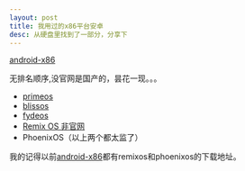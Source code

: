 ```yaml
---
layout: post
title: 我用过的x86平台安卓
desc: 从硬盘里找到了一部分，分享下
---
```

[android-x86](https://www.android-x86.org/)

无排名顺序,没官网是国产的，昙花一现。。。

+ [primeos](https://www.primeos.in/)
+ [blissos](https://blissos.org/)
+ [fydeos](https://fydeos.com/)
+ [Remix OS 非官网](https://forum.xda-developers.com/c/remix-os.5111/)
+ PhoenixOS（以上两个都太监了）

我的记得以前[android-x86](https://www.android-x86.org/)都有remixos和phoenixos的下载地址。

